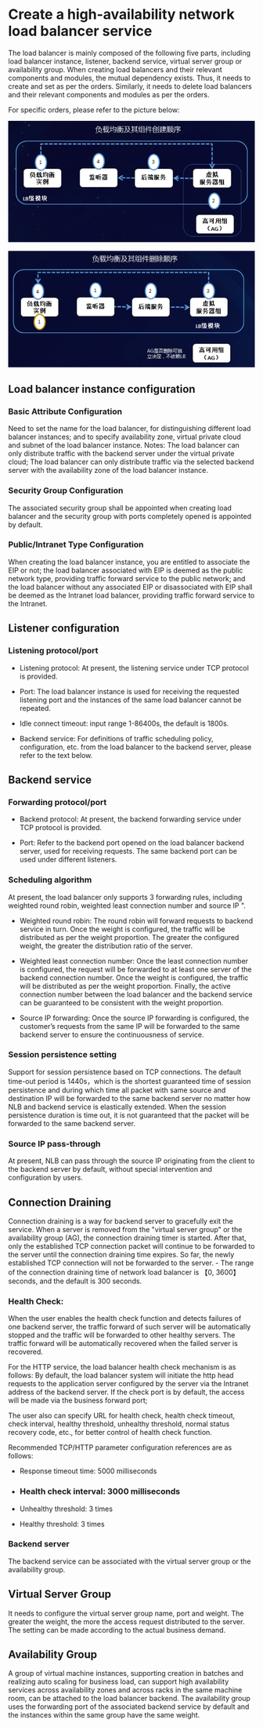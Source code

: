 
# Create a high-availability network load balancer service

  The load balancer is mainly composed of the following five parts, including load balancer instance, listener, backend service, virtual server group or availability group. When creating load balancers and their relevant components and modules, the mutual dependency exists. Thus, it needs to create and set as per the orders. Similarly, it needs to delete load balancers and their relevant components and modules as per the orders.

  For specific orders, please refer to the picture below:

 ![NLB创建流程](../../../../image/Networking/NLB/NLB-013.png)

 ![NLB删除流程](../../../../image/Networking/NLB/NLB-014.png)

## Load balancer instance configuration

###  Basic Attribute Configuration
  
  Need to set the name for the load balancer, for distinguishing different load balancer instances; and to specify availability zone, virtual private cloud and subnet of the load balancer instance.
  Notes:
  The load balancer can only distribute traffic with the backend server under the virtual private cloud;
  The load balancer can only distribute traffic via the selected backend server with the availability zone of the load balancer instance.

### Security Group Configuration

  The associated security group shall be appointed when creating load balancer and the security group with ports completely opened is appointed by default.

### Public/Intranet Type Configuration
  
  When creating the load balancer instance, you are entitled to associate the EIP or not; the load balancer associated with EIP is deemed as the public network type, providing traffic forward service to the public network; and the load balancer without any associated EIP or disassociated with EIP shall be deemed as the Intranet load balancer, providing traffic forward service to the Intranet.

## Listener configuration

### Listening protocol/port

- Listening protocol: At present, the listening service under TCP protocol is provided.

- Port: The load balancer instance is used for receiving the requested listening port and the instances of the same load balancer cannot be repeated.

- Idle connect timeout: input range 1-86400s, the default is 1800s.

- Backend service: For definitions of traffic scheduling policy, configuration, etc. from the load balancer to the backend server, please refer to the text below.

## Backend service

### Forwarding protocol/port

- Backend protocol: At present, the backend forwarding service under TCP protocol is provided.

- Port: Refer to the backend port opened on the load balancer backend server, used for receiving requests. The same backend port can be used under different listeners.

### Scheduling algorithm

  At present, the load balancer only supports 3 forwarding rules, including weighted round robin, weighted least connection number and source IP ".

- Weighted round robin: The round robin will forward requests to backend service in turn. Once the weight is configured, the traffic will be distributed as per the weight proportion. The greater the configured weight, the greater the distribution ratio of the server.

- Weighted least connection number: Once the least connection number is configured, the request will be forwarded to at least one server of the backend connection number. Once the weight is configured, the traffic will be distributed as per the weight proportion. Finally, the active connection number between the load balancer and the backend service can be guaranteed to be consistent with the weight proportion.

- Source IP forwarding: Once the source IP forwarding is configured, the customer’s requests from the same IP will be forwarded to the same backend server to ensure the continuousness of service.

### Session persistence setting
  
  Support for session persistence based on TCP connections. The default time-out period is 1440s，which is the shortest guaranteed time of session persistence and during which time all packet with same source and destination IP will be forwarded to the same backend server no matter how NLB and backend service is elastically extended. When the session persistence duration is time out, it is not guaranteed that the packet will be forwarded to the same backend server.

### Source IP pass-through
 
 At present, NLB can pass through the source IP originating from the client to the backend server by default, without special intervention and configuration by users.

## Connection Draining

  Connection draining is a way for backend server to gracefully exit the service. When a server is removed from the "virtual server group" or the availability group (AG), the connection draining timer is started. After that, only the established TCP connection packet will continue to be forwarded to the server until the connection draining time expires. So far, the newly established TCP connection will not be forwarded to the server. - The range of the connection draining time of network load balancer is 【0, 3600】 seconds, and the default is 300 seconds.

### Health Check:

  When the user enables the health check function and detects failures of one backend server, the traffic forward of such server will be automatically stopped and the traffic will be forwarded to other healthy servers. The traffic forward will be automatically recovered when the failed server is recovered.

  For the HTTP service, the load balancer health check mechanism is as follows: By default, the load balancer system will initiate the http head requests to the application server configured by the server via the Intranet address of the backend server. If the check port is by default, the access will be made via the business forward port;

  The user also can specify URL for health check, health check timeout, check interval, healthy threshold, unhealthy threshold, normal status recovery code, etc., for better control of health check function.

Recommended TCP/HTTP parameter configuration references are as follows:

- Response timeout time: 5000 milliseconds

- ### Health check interval: 3000 milliseconds

- Unhealthy threshold: 3 times

- Healthy threshold: 3 times

### Backend server

  The backend service can be associated with the virtual server group or the availability group.

## Virtual Server Group

  It needs to configure the virtual server group name, port and weight. The greater the weight, the more the access request distributed to the server. The setting can be made according to the actual business demand.

## Availability Group

  A group of virtual machine instances, supporting creation in batches and realizing auto scaling for business load, can support high availability services across availability zones and across racks in the same machine room, can be attached to the load balancer backend. The availability group uses the forwarding port of the associated backend service by default and the instances within the same group have the same weight.



